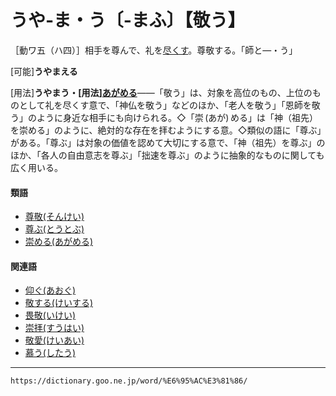 # うや‐ま・う〔‐まふ〕【敬う】

［動ワ五（ハ四）］相手を尊んで、礼を[尽くす](つくす（尽くす）)。尊敬する。「師と―・う」

\[可能\]**うやまえる**

\[用法\]**うやまう・\[用法\][あがめる](https://dictionary.goo.ne.jp/word/%E5%B4%87%E3%82%81%E3%82%8B/#jn-2283)**――「敬う」は、対象を高位のもの、上位のものとして礼を尽くす意で、「神仏を敬う」などのほか、「老人を敬う」「恩師を敬う」のように身近な相手にも向けられる。◇「崇 (あが) める」は「神（祖先）を崇める」のように、絶対的な存在を拝むようにする意。◇類似の語に「尊ぶ」がある。「尊ぶ」は対象の価値を認めて大切にする意で、「神（祖先）を尊ぶ」のほか、「各人の自由意志を尊ぶ」「拙速を尊ぶ」のように抽象的なものに関しても広く用いる。

#### 類語

-   [尊敬(そんけい)](https://dictionary.goo.ne.jp/word/%E5%B0%8A%E6%95%AC_%28%E3%81%9D%E3%82%93%E3%81%91%E3%81%84%29/#jn-131964)
-   [尊ぶ(とうとぶ)](https://dictionary.goo.ne.jp/word/%E5%B0%8A%E3%81%B6_%28%E3%81%A8%E3%81%86%E3%81%A8%E3%81%B6%29/#jn-156545)
-   [崇める(あがめる)](https://dictionary.goo.ne.jp/word/%E5%B4%87%E3%82%81%E3%82%8B/#jn-2283)

#### 関連語

-   [仰ぐ(あおぐ)](https://dictionary.goo.ne.jp/word/%E4%BB%B0%E3%81%90/#jn-1651)
-   [敬する(けいする)](https://dictionary.goo.ne.jp/word/%E6%95%AC%E3%81%99%E3%82%8B/#jn-66692)
-   [畏敬(いけい)](https://dictionary.goo.ne.jp/word/%E7%95%8F%E6%95%AC/#jn-10703)
-   [崇拝(すうはい)](https://dictionary.goo.ne.jp/word/%E5%B4%87%E6%8B%9D/#jn-117170)
-   [敬愛(けいあい)](https://dictionary.goo.ne.jp/word/%E6%95%AC%E6%84%9B/#jn-65989)
-   [慕う(したう)](https://dictionary.goo.ne.jp/word/%E6%85%95%E3%81%86/#jn-97427)

---
`https://dictionary.goo.ne.jp/word/%E6%95%AC%E3%81%86/`